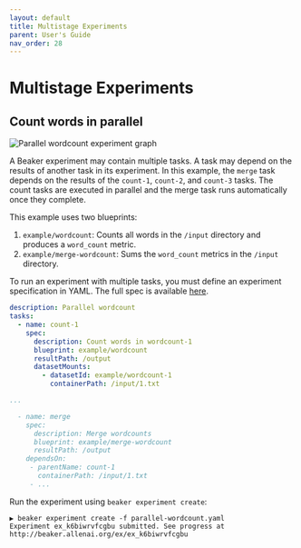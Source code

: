 ```yaml
---
layout: default
title: Multistage Experiments
parent: User's Guide
nav_order: 28
---
```


# Multistage Experiments

## Count words in parallel

![Parallel wordcount experiment graph](./images/parallel-wordcount.png)

A Beaker experiment may contain multiple tasks.
A task may depend on the results of another task in its experiment.
In this example, the `merge` task depends on the results of the `count-1`, `count-2`, and `count-3` tasks.
The count tasks are executed in parallel and the merge task runs automatically once they complete.

This example uses two blueprints:
1. `example/wordcount`: Counts all words in the `/input` directory and produces a `word_count` metric.
2. `example/merge-wordcount`: Sums the `word_count` metrics in the `/input` directory.

To run an experiment with multiple tasks, you must define an experiment specification in YAML.
The full spec is available [here](./parallel-wordcount.yml).

```yaml
description: Parallel wordcount
tasks:
  - name: count-1
    spec:
      description: Count words in wordcount-1
      blueprint: example/wordcount
      resultPath: /output
      datasetMounts:
        - datasetId: example/wordcount-1
          containerPath: /input/1.txt

...

  - name: merge
    spec:
      description: Merge wordcounts
      blueprint: example/merge-wordcount
      resultPath: /output
    dependsOn:
     - parentName: count-1
       containerPath: /input/1.txt
     - ...
```

Run the experiment using `beaker experiment create`:

```
▶ beaker experiment create -f parallel-wordcount.yaml
Experiment ex_k6biwrvfcgbu submitted. See progress at http://beaker.allenai.org/ex/ex_k6biwrvfcgbu
```
